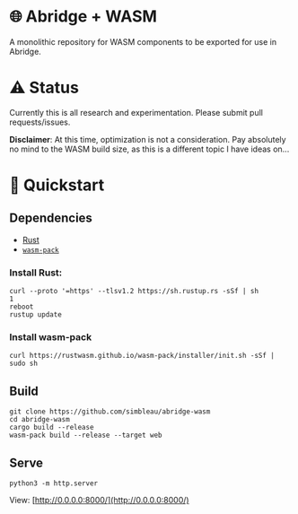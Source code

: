 # 🌐 Abridge + WASM
A monolithic repository for WASM components to be exported for use in Abridge.

# ⚠️ Status
Currently this is all research and experimentation. Please submit pull requests/issues.

**Disclaimer**: At this time, optimization is not a consideration. Pay absolutely no mind to the WASM build size, as this is a different topic I have ideas on...

# 🏁 Quickstart
## Dependencies
- [Rust](https://www.rust-lang.org/tools/install)
- [`wasm-pack`](https://rustwasm.github.io/wasm-pack/installer/)

### Install Rust:
```shell
curl --proto '=https' --tlsv1.2 https://sh.rustup.rs -sSf | sh
1
reboot
rustup update
```

### Install wasm-pack
```shell
curl https://rustwasm.github.io/wasm-pack/installer/init.sh -sSf | sudo sh
```

## Build
```shell
git clone https://github.com/simbleau/abridge-wasm
cd abridge-wasm
cargo build --release
wasm-pack build --release --target web
```

## Serve
```shell
python3 -m http.server
```

View: [http://0.0.0.0:8000/](http://0.0.0.0:8000/)